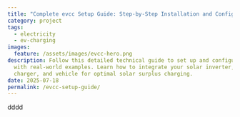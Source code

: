 ```yaml
---
title: "Complete evcc Setup Guide: Step-by-Step Installation and Configuration"
category: project
tags:
  - electricity
  - ev-charging
images:
  feature: /assets/images/evcc-hero.png
description: Follow this detailed technical guide to set up and configure evcc
  with real-world examples. Learn how to integrate your solar inverter, EV
  charger, and vehicle for optimal solar surplus charging.
date: 2025-07-18
permalink: /evcc-setup-guide/
---
```

dddd
